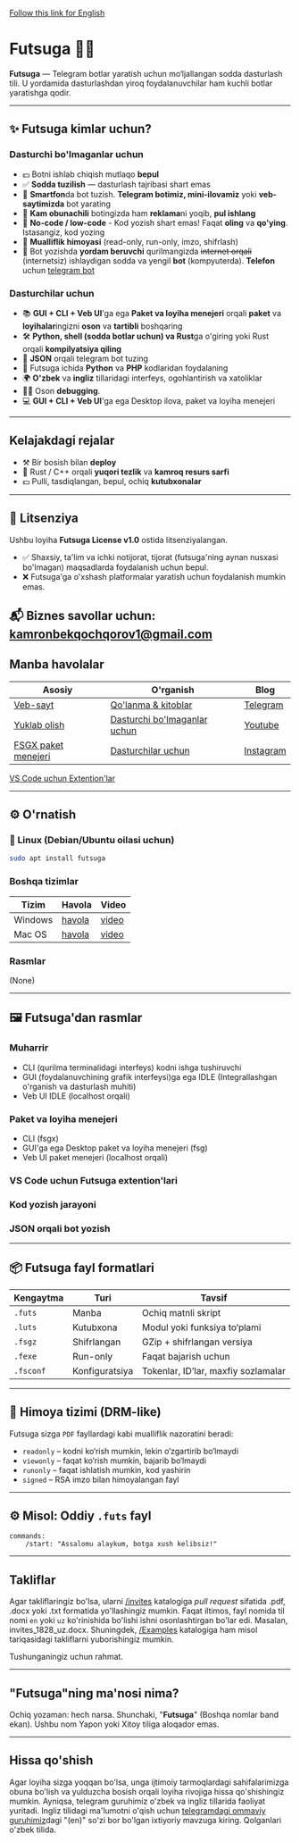 [Follow this link for English](README.md)

# Futsuga 🧠✨

**Futsuga** — Telegram botlar yaratish uchun mo‘ljallangan sodda dasturlash tili. U yordamida dasturlashdan yiroq foydalanuvchilar ham kuchli botlar yaratishga qodir.

---

## ✨ Futsuga kimlar uchun?

### Dasturchi bo'lmaganlar uchun
- 💵 Botni ishlab chiqish mutlaqo **bepul**
- ✅ **Sodda tuzilish** — dasturlash tajribasi shart emas
- 📱 **Smartfon**da bot tuzish. **Telegram botimiz, mini-ilovamiz** yoki **veb-saytimizda** bot yarating
- 💸 **Kam obunachili** botingizda ham **reklama**ni yoqib, **pul ishlang**
- 🧠 **No-code / low-code** - Kod yozish shart emas! Faqat **oling** va **qo'ying**. Istasangiz, kod yozing
- 🔐 **Mualliflik himoyasi** (read-only, run-only, imzo, shifrlash)
- 🤖 Bot yozishda **yordam beruvchi** qurilmangizda ~~internet orqali~~ (internetsiz) ishlaydigan sodda va yengil **bot** (kompyuterda). **Telefon** uchun [telegram bot](https://t.me/futsugabot)

### Dasturchilar uchun
- 📚 **GUI + CLI + Veb UI**'ga ega **Paket va loyiha menejeri** orqali **paket** va **loyihalar**ingizni **oson** va **tartibli** boshqaring
- 🛠️ **Python, shell (sodda botlar uchun) va Rust**ga o'giring yoki Rust orqali **kompilyatsiya qiling**
- 📅 **JSON** orqali telegram bot tuzing
- 📝 Futsuga ichida **Python** va **PHP** kodlaridan foydalaning
- 🌍 **O'zbek** va **ingliz** tillaridagi interfeys, ogohlantirish va xatoliklar
- ⛓️‍💥 Oson **debugging**.
- 💻 **GUI + CLI + Veb UI**'ga ega Desktop ilova, paket va loyiha menejeri

---

## Kelajakdagi rejalar
- ⚒️ Bir bosish bilan **deploy**
- 💫 Rust / C++ orqali **yuqori tezlik** va **kamroq resurs sarfi**
- 💵 Pulli, tasdiqlangan, bepul, ochiq **kutubxonalar**

---
## 📜 Litsenziya

Ushbu loyiha **Futsuga License v1.0** ostida litsenziyalangan.

- ✅ Shaxsiy, ta'lim va ichki notijorat, tijorat (futsuga'ning aynan nusxasi bo'lmagan) maqsadlarda foydalanish uchun bepul.
- ❌ Futsuga'ga o'xshash platformalar yaratish uchun foydalanish mumkin emas.

📬 Biznes savollar uchun: kamronbekqochqorov1@gmail.com
---

## Manba havolalar
| Asosiy | O'rganish | Blog |
|---------|----------|------|
| [Veb-sayt](https://futsuga.uz) | [Qo'lanma & kitoblar](https://futsuga.uz/guide) | [Telegram](https://t.me/futsuga) |
| [Yuklab olish](https://futsuga.uz/download) | [Dasturchi bo'lmaganlar uchun](https://futsuga.uz/guide/for-scratch) | [Youtube](https://www.youtube.com/@futsuga) |
| [FSGX paket menejeri](https://futsuga.uz/fsgx) | [Dasturchilar uchun](https://futsuga.uz/guide/for-coders) | [Instagram](https://www.instagram.com) |

[VS Code uchun Extention'lar]()

---

## ⚙️ O'rnatish

### 🐧 Linux (Debian/Ubuntu oilasi uchun)
```bash
sudo apt install futsuga
```

### Boshqa tizimlar
| Tizim | Havola | Video |
|-|-|-|
| Windows | [havola](https://futsuga.uz/download/windows) |[video]() |
| Mac OS | [havola](https://futsuga.uz/download/macos) | [video]() |

### Rasmlar
(None)

---

## 🖼️ Futsuga'dan rasmlar
### Muharrir
- CLI (qurilma terminalidagi interfeys) kodni ishga tushiruvchi
- GUI (foydalanuvchining grafik interfeysi)ga ega IDLE (Integrallashgan o'rganish va dasturlash muhiti)
- Veb UI IDLE (localhost orqali)

### Paket va loyiha menejeri
- CLI (fsgx)
- GUI'ga ega Desktop paket va loyiha menejeri (fsg)
- Veb UI paket menejeri (localhost orqali)

### VS Code uchun Futsuga extention'lari

### Kod yozish jarayoni

### JSON orqali bot yozish

---

## 📦 Futsuga fayl formatlari

| Kengaytma | Turi           | Tavsif                              |
| --------- | -------------- | ----------------------------------- |
| `.futs`    | Manba          | Ochiq matnli skript                 |
| `.luts`    | Kutubxona      | Modul yoki funksiya to‘plami        |
| `.fsgz`   | Shifrlangan    | GZip + shifrlangan versiya          |
| `.fexe`    | Run-only       | Faqat bajarish uchun                |
| `.fsconf` | Konfiguratsiya | Tokenlar, ID’lar, maxfiy sozlamalar |

---

## 🔑 Himoya tizimi (DRM-like)

Futsuga sizga `PDF` fayllardagi kabi mualliflik nazoratini beradi:

- `readonly` – kodni ko‘rish mumkin, lekin o‘zgartirib bo‘lmaydi
- `viewonly` – faqat ko‘rish mumkin, bajarib bo‘lmaydi
- `runonly` – faqat ishlatish mumkin, kod yashirin
- `signed` – RSA imzo bilan himoyalangan fayl

---

## ⚙️ Misol: Oddiy `.futs` fayl

```futsuga
commands:
    /start: "Assalomu alaykum, botga xush kelibsiz!"
```

---

## Takliflar
Agar takliflaringiz bo'lsa, ularni [/invites](/invites) katalogiga *pull request* sifatida .pdf, .docx yoki .txt formatida yo'llashingiz mumkin. Faqat iltimos, fayl nomida til nomi `en` yoki `uz` ko'rinishida bo'lishi ishni osonlashtirgan bo'lar edi. Masalan, invites_1828_uz.docx. Shuningdek, [/Examples](/Examples/) katalogiga ham misol tariqasidagi takliflarni yuborishingiz mumkin.

Tushunganingiz uchun rahmat.

---

## "**Futsuga**"ning ma'nosi nima?
Ochiq yozaman: hech narsa. Shunchaki, "**Futsuga**" (Boshqa nomlar band ekan).
Ushbu nom Yapon yoki Xitoy tiliga aloqador emas.

---

## Hissa qo'shish
Agar loyiha sizga yoqqan bo'lsa, unga ijtimoiy tarmoqlardagi sahifalarimizga obuna bo'lish va yulduzcha bosish orqali loyiha rivojiga hissa qo'shishingiz mumkin. Ayniqsa, telegram guruhimiz o'zbek va ingliz tillarida faoliyat yuritadi. Ingliz tilidagi ma'lumotni o'qish uchun [telegramdagi ommaviy guruhimiz](https://t.me/futsuga)dagi "(en)" so'zi bor bo'lgan ixtiyoriy mavzuga kiring. Qolganlari o'zbek tilida.